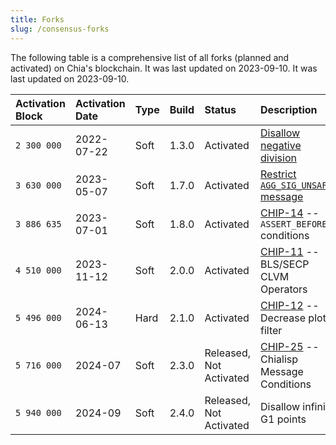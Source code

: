 ```yaml
---
title: Forks
slug: /consensus-forks
---
```


The following table is a comprehensive list of all forks (planned and activated) on Chia's blockchain. It was last updated on 2023-09-10. It was last updated on 2023-09-10.

| Activation Block | Activation Date | Type | Build | Status                        | Description                                                                                                                                                    |
| :--------------- | :-------------- | :--- | :---- | :---------------------------- | :------------------------------------------------------------------------------------------------------------------------------------------------------------- |
| `2 300 000`      | 2022-07-22      | Soft | 1.3.0 | Activated                     | [Disallow negative division](https://www.chia.net/2022/03/04/divided-we-fork/)                                                                                 |
| `3 630 000`      | 2023-05-07      | Soft | 1.7.0 | Activated                     | [Restrict `AGG_SIG_UNSAFE` message](https://github.com/Chia-Network/post-mortem/blob/main/2023-05/2023-05-08-AGG_SIG_UNSAFE-can-mimic-AGG_SIG_ME-condition.md) |
| `3 886 635`      | 2023-07-01      | Soft | 1.8.0 | Activated                     | [CHIP-14](https://github.com/Chia-Network/chips/blob/main/CHIPs/chip-0014.md) -- `ASSERT_BEFORE_*` conditions                                                  |
| `4 510 000`      | 2023-11-12      | Soft | 2.0.0 | Activated                     | [CHIP-11](https://github.com/Chia-Network/chips/blob/main/CHIPs/chip-0011.md) -- BLS/SECP CLVM Operators                                                       |
| `5 496 000`      | 2024-06-13      | Hard | 2.1.0 | Activated                     | [CHIP-12](https://github.com/Chia-Network/chips/blob/main/CHIPs/chip-0012.md) -- Decrease plot filter                                                          |
| `5 716 000`      | 2024-07         | Soft | 2.3.0 | Released, <br/> Not Activated | [CHIP-25](https://github.com/Chia-Network/chips/pull/98) -- Chialisp Message Conditions                                                                        |
| `5 940 000`      | 2024-09         | Soft | 2.4.0 | Released, <br/> Not Activated | Disallow infinity G1 points                                                                                                                                    |
